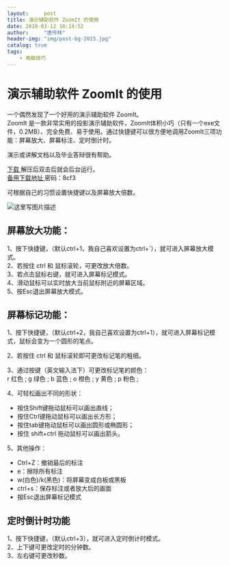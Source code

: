 ```yaml
---
layout:     post
title: 演示辅助软件 ZoomIt 的使用
date: 2018-03-12 18:14:52
author:     "唐传林"
header-img: "img/post-bg-2015.jpg"
catalog: true
tags:
    - 电脑技巧
---
```

#  演示辅助软件 ZoomIt 的使用

一个偶然发现了一个好用的演示辅助软件 ZoomIt。  
ZoomIt
是一款非常实用的投影演示辅助软件，ZoomIt体积小巧（只有一个exe文件，0.2MB）、完全免费、易于使用。通过快捷键可以很方便地调用ZoomIt三项功能：屏幕放大、屏幕标注、定时倒计时。

演示或讲解文档以及毕业答辩很有帮助。

[ 下载 ](http://huajun1.onlinedown.net/down/ZoomIt.zip) 解压后双击后就会后台运行。  
[ 备用下载地址 ](https://pan.baidu.com/s/1yyABMdexHW4y8ZXFNI7vmQ) 密码：8cf3


可根据自己的习惯设置快捷键以及屏幕放大倍数。  


![这里写图片描述](http://img-blog.csdn.net/20180312134120201?watermark/2/text/aHR0cDovL2Jsb2cuY3Nkbi5uZXQvVGFuZ19DaHVhbmxpbg==/font/5a6L5L2T/fontsize/400/fill/I0JBQkFCMA==/dissolve/70)



##  屏幕放大功能：

1、按下快捷键，（默认ctrl+1，我自己喜欢设置为ctrl+`），就可进入屏幕放大模式。  
2、若按住 ctrl 和 鼠标滚轮，可更改放大倍数。  
3、若点击鼠标右键，就可进入屏幕标记模式。  
4、滑动鼠标可以实时放大当前鼠标附近的屏幕区域。  
5、按Esc退出屏幕放大模式。

##  屏幕标记功能：

1、按下快捷键，（默认ctrl+2，我自己喜欢设置为ctrl+1），就可进入屏幕标记模式，鼠标会变为一个圆形的笔点。  

2、若按住 ctrl 和 鼠标滚轮即可更改标记笔的粗细。  

3、通过按键（英文输入法下）可更改标记笔的颜色：  
r 红色  ;  g 绿色  ;  b 蓝色  ;  o 橙色  ;  y 黄色  ;  p 粉色  ;  

4、可轻松画出不同的形状：

  * 按住Shift键拖动鼠标可以画出直线； 
  * 按住Ctrl键拖动鼠标可以画出长方形； 
  * 按住tab键拖动鼠标可以画出圆形或椭圆形； 
  * 按住 shift+ctrl 拖动鼠标可以画出箭头。 

5、其他操作：

  * Ctrl+Z：撤销最后的标注 
  * e：擦除所有标注 
  * w(白色)/k(黑色)：将屏幕变成白板或黑板 
  * ctrl+s：保存标注或者放大后的画面 
  * 按Esc退出屏幕标记模式 

##  定时倒计时功能

1、按下快捷键，（默认ctrl+3），就可进入定时倒计时模式。  
2、上下键可更改定时的分钟数。  
3、左右键可更改秒数。

